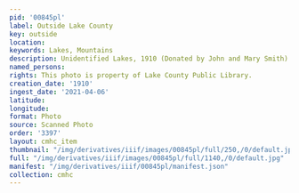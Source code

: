 ```yaml
---
pid: '00845pl'
label: Outside Lake County
key: outside
location: 
keywords: Lakes, Mountains
description: Unidentified Lakes, 1910 (Donated by John and Mary Smith)
named_persons: 
rights: This photo is property of Lake County Public Library.
creation_date: '1910'
ingest_date: '2021-04-06'
latitude: 
longitude: 
format: Photo
source: Scanned Photo
order: '3397'
layout: cmhc_item
thumbnail: "/img/derivatives/iiif/images/00845pl/full/250,/0/default.jpg"
full: "/img/derivatives/iiif/images/00845pl/full/1140,/0/default.jpg"
manifest: "/img/derivatives/iiif/00845pl/manifest.json"
collection: cmhc
---
```

